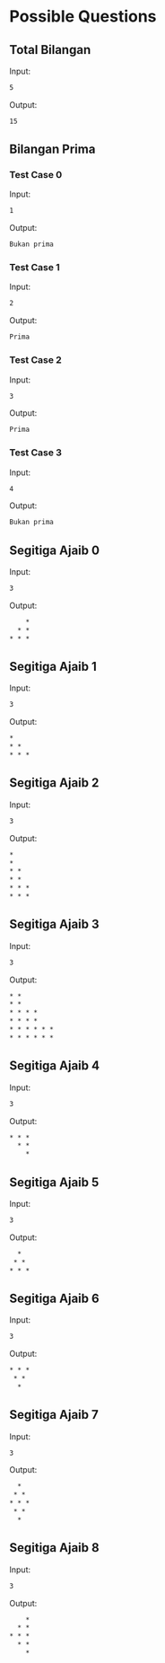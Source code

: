 # Possible Questions

## Total Bilangan

Input:

```txt
5
```

Output:

```txt
15
```

## Bilangan Prima

### Test Case 0

Input:

```txt
1
```

Output:

```txt
Bukan prima
```

### Test Case 1

Input:

```txt
2
```

Output:

```txt
Prima
```

### Test Case 2

Input:

```txt
3
```

Output:

```txt
Prima
```

### Test Case 3

Input:

```txt
4
```

Output:

```txt
Bukan prima
```

## Segitiga Ajaib 0

Input:

```txt
3
```

Output:

```txt
    *
  * *
* * *
```

## Segitiga Ajaib 1

Input:

```txt
3
```

Output:

```txt
*
* *
* * *
```

## Segitiga Ajaib 2

Input:

```txt
3
```

Output:

```txt
*
*
* *
* *
* * *
* * *
```

## Segitiga Ajaib 3

Input:

```txt
3
```

Output:

```txt
* *
* *
* * * *
* * * *
* * * * * *
* * * * * *
```

## Segitiga Ajaib 4

Input:

```txt
3
```

Output:

```txt
* * *
  * *
    *
```

## Segitiga Ajaib 5

Input:

```txt
3
```

Output:

```txt
  *
 * *
* * *
```

## Segitiga Ajaib 6

Input:

```txt
3
```

Output:

```txt
* * *
 * *
  *
```

## Segitiga Ajaib 7

Input:

```txt
3
```

Output:

```txt
  *
 * *
* * *
 * *
  *
```

## Segitiga Ajaib 8

Input:

```txt
3
```

Output:

```txt
    *
  * *
* * *
  * *
    *
```
